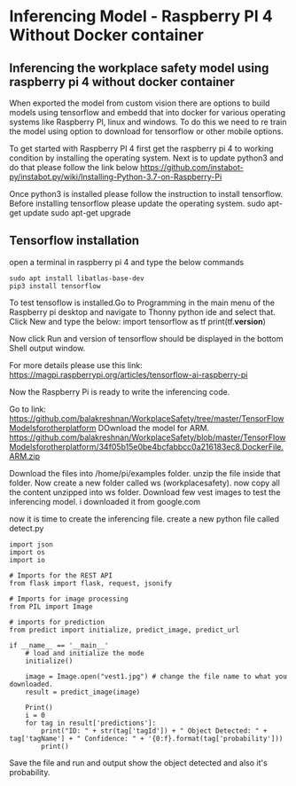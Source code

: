 # Inferencing Model - Raspberry PI 4 Without Docker container

## Inferencing the workplace safety model using raspberry pi 4 without docker container

When exported the model from custom vision there are options to build models using tensorflow and embedd that into docker for various operating systems like Raspberry PI, linux and windows. To do this we need to re train the model using option to download for tensorflow or other mobile options.

To get started with Raspberry PI 4 first get the raspberry pi 4 to working condition by installing the operating system. Next is to update python3 and do that please follow the link below
https://github.com/instabot-py/instabot.py/wiki/Installing-Python-3.7-on-Raspberry-Pi

Once python3 is installed please follow the instruction to install tensorflow. Before installing tensorflow please update the operating system.
sudo apt-get update
sudo apt-get upgrade

## Tensorflow installation
open a terminal in raspberry pi 4 and type the below commands
```
sudo apt install libatlas-base-dev
pip3 install tensorflow
```

To test tensoflow is installed.Go to Programming in the main menu of the Raspberry pi desktop and navigate to Thonny python ide and select that. Click New and type the below:
import tensorflow as tf
print(tf.__version__)

Now click Run and version of tensorflow should be displayed in the bottom Shell output window.

For more details please use this link:
https://magpi.raspberrypi.org/articles/tensorflow-ai-raspberry-pi

Now the Raspberry Pi is ready to write the inferencing code.

Go to link: https://github.com/balakreshnan/WorkplaceSafety/tree/master/TensorFlowModelsforotherplatform
DOwnload the model for ARM.
https://github.com/balakreshnan/WorkplaceSafety/blob/master/TensorFlowModelsforotherplatform/34f05b15e0be4bcfabbcc0a216183ec8.DockerFile.ARM.zip

Download the files into /home/pi/examples folder. unzip the file inside that folder.
Now create a new folder called ws (workplacesafety). now copy all the content unzipped into ws folder.
Download few vest images to test the inferencing model. i downloaded it from google.com

now it is time to create the inferencing file. create a new python file called detect.py

```
import json
import os
import io

# Imports for the REST API
from flask import flask, request, jsonify

# Imports for image processing
from PIL import Image

# imports for prediction
from predict import initialize, predict_image, predict_url

if __name__ == '__main__'
    # load and initialize the mode
    initialize()

    image = Image.open("vest1.jpg") # change the file name to what you downloaded.
    result = predict_image(image)

    Print()
    i = 0
    for tag in result['predictions']:
        print("ID: " + str(tag['tagId']) + " Object Detected: " + tag['tagName'] + " Confidence: " + '{0:f}.format(tag['probability']))
        print()

```

Save the file and run and output show the object detected and also it's probability.
